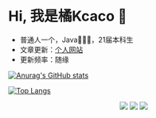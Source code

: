 # Hi, 我是橘Kcaco 🍊
* 普通人一个，Java👨🏻‍💻，21届本科生
* 文章更新：<a href="https://www.kcaco.top">个人网站</a>
* 更新频率：随缘


[![Anurag's GitHub stats](https://github-readme-stats.vercel.app/api?username=kcaco2000&show_icons=true&theme=algolia)](https://github.com/anuraghazra/github-readme-stats)


[![Top Langs](https://github-readme-stats.vercel.app/api/top-langs/?username=kcaco2000&layout=compact&theme=algolia)](https://github.com/anuraghazra/github-readme-stats)


<div align="center"> 
<a href="https://space.bilibili.com/220324483"><img src="https://img.shields.io/badge/Bilibili-b站-ff69b4" /></a>
<a href="https://www.kcaco.top"><img src="https://img.shields.io/badge/Website-博客-blue" /></a>
<a href="https://github.com/kcaco2000"><img src="https://visitor-badge.glitch.me/badge?page_id=kcaco2000" /></a>

</div>

